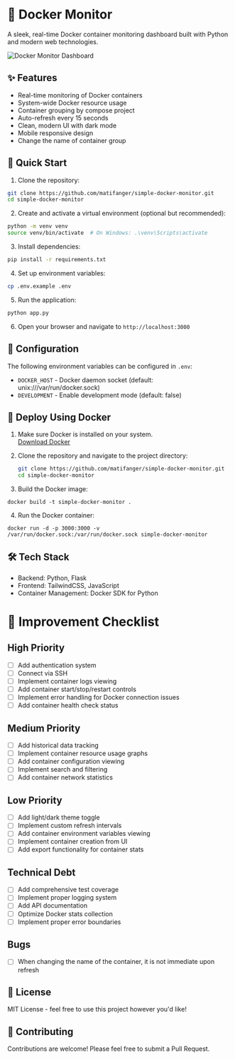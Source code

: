 # 🐳 Docker Monitor

A sleek, real-time Docker container monitoring dashboard built with Python and modern web technologies.

![Docker Monitor Dashboard](https://i.imgur.com/QKJfHhm.png)

## ✨ Features

- Real-time monitoring of Docker containers
- System-wide Docker resource usage
- Container grouping by compose project
- Auto-refresh every 15 seconds
- Clean, modern UI with dark mode
- Mobile responsive design
- Change the name of container group

## 🚀 Quick Start

1. Clone the repository:
```bash
git clone https://github.com/matifanger/simple-docker-monitor.git
cd simple-docker-monitor
```

2. Create and activate a virtual environment (optional but recommended):
```bash
python -m venv venv
source venv/bin/activate  # On Windows: .\venv\Scripts\activate
```

3. Install dependencies:
```bash
pip install -r requirements.txt
```

4. Set up environment variables:
```bash
cp .env.example .env
```

5. Run the application:
```bash
python app.py
```

6. Open your browser and navigate to `http://localhost:3000`

## 🔧 Configuration

The following environment variables can be configured in `.env`:

- `DOCKER_HOST` - Docker daemon socket (default: unix:///var/run/docker.sock)
- `DEVELOPMENT` - Enable development mode (default: false)

## 🚀 Deploy Using Docker 

1. Make sure Docker is installed on your system.  
   [Download Docker](https://www.docker.com/products/docker-desktop)

2. Clone the repository and navigate to the project directory:
   ```bash
   git clone https://github.com/matifanger/simple-docker-monitor.git
   cd simple-docker-monitor

3. Build the Docker image:
```
docker build -t simple-docker-monitor .
```

4. Run the Docker container:
```
docker run -d -p 3000:3000 -v /var/run/docker.sock:/var/run/docker.sock simple-docker-monitor
```

## 🛠️ Tech Stack

- Backend: Python, Flask
- Frontend: TailwindCSS, JavaScript
- Container Management: Docker SDK for Python

# 🎯 Improvement Checklist

## High Priority
- [ ] Add authentication system
- [ ] Connect via SSH
- [ ] Implement container logs viewing
- [ ] Add container start/stop/restart controls
- [ ] Implement error handling for Docker connection issues
- [ ] Add container health check status

## Medium Priority
- [ ] Add historical data tracking
- [ ] Implement container resource usage graphs
- [ ] Add container configuration viewing
- [ ] Implement search and filtering
- [ ] Add container network statistics

## Low Priority
- [ ] Add light/dark theme toggle
- [ ] Implement custom refresh intervals
- [ ] Add container environment variables viewing
- [ ] Implement container creation from UI
- [ ] Add export functionality for container stats

## Technical Debt
- [ ] Add comprehensive test coverage
- [ ] Implement proper logging system
- [ ] Add API documentation
- [ ] Optimize Docker stats collection
- [ ] Implement proper error boundaries

## Bugs
- [ ] When changing the name of the container, it is not immediate upon refresh

## 📝 License

MIT License - feel free to use this project however you'd like!

## 🤝 Contributing

Contributions are welcome! Please feel free to submit a Pull Request.